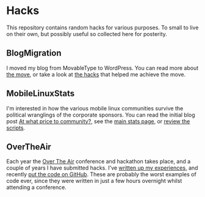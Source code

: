 Hacks
=====

This repository contains random hacks for various purposes. To small to live on their own, but possibly useful so collected here for posterity.

BlogMigration
-------------

I moved my blog from MovableType to WordPress. You can read more about <a href="http://www.andrewsavory.com/blog/2011/1602">the move</a>, or take a look at <a href="https://github.com/savs/Hacks/tree/master/BlogMigration">the hacks</a> that helped me achieve the move.

MobileLinuxStats
----------------

I'm interested in how the various mobile linux communities survive the political wranglings of the corporate sponsors. You can read the initial blog post <a href="http://www.andrewsavory.com/blog/2011/1553">At what price to community?</a>, see the <a href="http://www.andrewsavory.com/MobileLinuxStats/">main stats page</a>, or <a href="https://github.com/savs/Hacks/tree/master/MobileLinuxStats">review the scripts</a>.

OverTheAir
----------

Each year the <a href="http://overtheair.org/">Over The Air</a> conference and hackathon takes place, and a couple of years I have submitted hacks. I've <a href="http://www.andrewsavory.com/blog/2011/1550">written up my experiences</a>, and recently <a href="https://github.com/savs/Hacks/tree/master/OverTheAir">put the code on GitHub</a>. These are probably the worst examples of code ever, since they were written in just a few hours overnight whilst attending a conference.